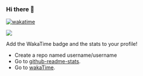 ### Hi there 👋

[![wakatime](https://wakatime.com/badge/user/77b070d5-6aa9-48be-9585-334c7ae98c93.svg)](https://wakatime.com/@77b070d5-6aa9-48be-9585-334c7ae98c93)

![](https://github-readme-stats.vercel.app/api?username=Mohamedhakem&bg_color=0d1117&text_color=b4bbc1&icon_color=8b949e&title_color=c9d1d9&show_icons=true&border_color=30363d)

Add the WakaTime badge and the stats to your profile! 
- Create a repo named username/username 
- Go to [github-readme-stats](https://github.com/anuraghazra/github-readme-stats).
- Go to [wakaTime](https://github.com/wakatime).

